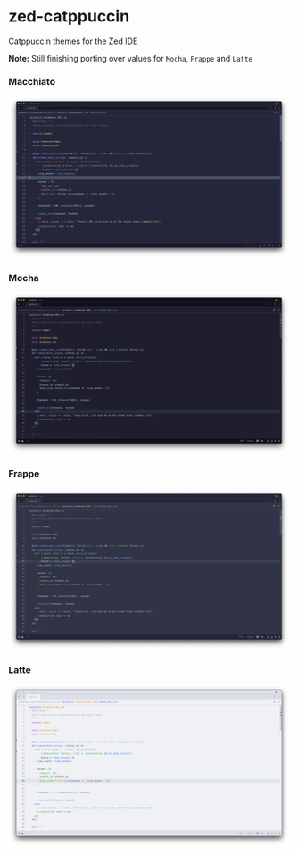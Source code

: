 # zed-catppuccin
Catppuccin themes for the Zed IDE

**Note:** Still finishing porting over values for `Mocha`, `Frappe` and `Latte`

### Macchiato
![macchiato](./screenshots/Macchiato.png)

### Mocha
![mocha](./screenshots/Mocha.png)

### Frappe
![frappe](./screenshots/Frappe.png)

### Latte
![latte](./screenshots/Latte.png)
